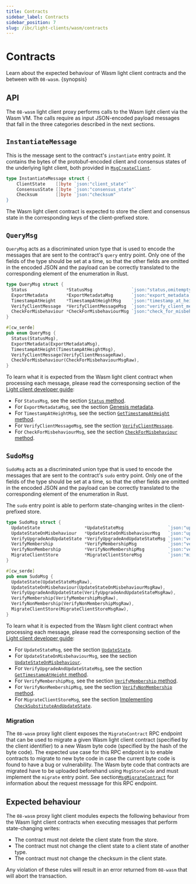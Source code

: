 ```yaml
---
title: Contracts
sidebar_label: Contracts
sidebar_position: 7
slug: /ibc/light-clients/wasm/contracts
---
```


# Contracts

Learn about the expected behaviour of Wasm light client contracts and the between with `08-wasm`. {synopsis}

## API

The `08-wasm` light client proxy performs calls to the Wasm light client via the Wasm VM. The calls require as input JSON-encoded payload messages that fall in the three categories described in the next sections. 

## `InstantiateMessage`

This is the message sent to the contract's `instantiate` entry point. It contains the bytes of the protobuf-encoded client and consensus states of the underlying light client, both provided in [`MsgCreateClient`](https://github.com/cosmos/ibc-go/blob/v7.2.0/proto/ibc/core/client/v1/tx.proto#L25-L37).

```go
type InstantiateMessage struct {
	ClientState    []byte `json:"client_state"`
	ConsensusState []byte `json:"consensus_state"`
	Checksum       []byte `json:"checksum"
}
```

The Wasm light client contract is expected to store the client and consensus state in the corresponding keys of the client-prefixed store.

## `QueryMsg`

`QueryMsg` acts as a discriminated union type that is used to encode the messages that are sent to the contract's `query` entry point. Only one of the fields of the type should be set at a time, so that the other fields are omitted in the encoded JSON and the payload can be correctly translated to the corresponding element of the enumeration in Rust.

```go
type QueryMsg struct {
  Status               *StatusMsg               `json:"status,omitempty"`
  ExportMetadata       *ExportMetadataMsg       `json:"export_metadata,omitempty"`
  TimestampAtHeight    *TimestampAtHeightMsg    `json:"timestamp_at_height,omitempty"`
  VerifyClientMessage  *VerifyClientMessageMsg  `json:"verify_client_message,omitempty"`
  CheckForMisbehaviour *CheckForMisbehaviourMsg `json:"check_for_misbehaviour,omitempty"`
}
```

```rust
#[cw_serde]
pub enum QueryMsg {
  Status(StatusMsg),
  ExportMetadata(ExportMetadataMsg),
  TimestampAtHeight(TimestampAtHeightMsg),
  VerifyClientMessage(VerifyClientMessageRaw),
  CheckForMisbehaviour(CheckForMisbehaviourMsgRaw),
}
```

To learn what it is expected from the Wasm light client contract when processing each message, please read the corresponsing section of the [Light client developer guide](../01-developer-guide/01-overview.md):

- For `StatusMsg`, see the section [`Status` method](../01-developer-guide/02-client-state.md#status-method).
- For `ExportMetadataMsg`, see the section [Genesis metadata](../01-developer-guide/08-genesis.md#genesis-metadata).
- For `TimestampAtHeightMsg`, see the section [`GetTimestampAtHeight` method](../01-developer-guide/02-client-state.md#gettimestampatheight-method).
- For `VerifyClientMessageMsg`, see the section [`VerifyClientMessage`](../01-developer-guide/04-updates-and-misbehaviour.md#verifyclientmessage).
- For `CheckForMisbehaviourMsg`, see the section [`CheckForMisbehaviour` method](../01-developer-guide/02-client-state.md#checkformisbehaviour-method).

## `SudoMsg`

`SudoMsg` acts as a discriminated union type that is used to encode the messages that are sent to the contract's `sudo` entry point. Only one of the fields of the type should be set at a time, so that the other fields are omitted in the encoded JSON and the payload can be correctly translated to the corresponding element of the enumeration in Rust.

The `sudo` entry point is able to perform state-changing writes in the client-prefixed store.

```go
type SudoMsg struct {
  UpdateState                 *UpdateStateMsg                 `json:"update_state,omitempty"`
  UpdateStateOnMisbehaviour   *UpdateStateOnMisbehaviourMsg   `json:"update_state_on_misbehaviour,omitempty"`
  VerifyUpgradeAndUpdateState *VerifyUpgradeAndUpdateStateMsg `json:"verify_upgrade_and_update_state,omitempty"`
  VerifyMembership            *VerifyMembershipMsg            `json:"verify_membership,omitempty"`
  VerifyNonMembership         *VerifyNonMembershipMsg         `json:"verify_non_membership,omitempty"`
  MigrateClientStore          *MigrateClientStoreMsg          `json:"migrate_client_store,omitempty"`
}
```

```rust
#[cw_serde]
pub enum SudoMsg {
  UpdateState(UpdateStateMsgRaw),
  UpdateStateOnMisbehaviour(UpdateStateOnMisbehaviourMsgRaw),
  VerifyUpgradeAndUpdateState(VerifyUpgradeAndUpdateStateMsgRaw),
  VerifyMembership(VerifyMembershipMsgRaw),
  VerifyNonMembership(VerifyNonMembershipMsgRaw),
  MigrateClientStore(MigrateClientStoreMsgRaw),
}
```

To learn what it is expected from the Wasm light client contract when processing each message, please read the corresponsing section of the [Light client developer guide](../01-developer-guide/01-overview.md):

- For `UpdateStateMsg`, see the section [`UpdateState`](../01-developer-guide/04-updates-and-misbehaviour.md#updatestate).
- For `UpdateStateOnMisbehaviourMsg`, see the section [`UpdateStateOnMisbehaviour`](../01-developer-guide/04-updates-and-misbehaviour.md#updatestateonmisbehaviour).
- For `VerifyUpgradeAndUpdateStateMsg`, see the section [`GetTimestampAtHeight` method](../01-developer-guide/05-upgrades.md#implementing-verifyupgradeandupdatestate).
- For `VerifyMembershipMsg`, see the section [`VerifyMembership` method](../01-developer-guide/02-client-state.md#verifymembership-method).
- For `VerifyNonMembershipMsg`, see the section [`VerifyNonMembership` method](../01-developer-guide/02-client-state.md#verifynonmembership-method).
- For `MigrateClientStoreMsg`, see the section [Implementing `CheckSubstituteAndUpdateState`](../01-developer-guide/07-proposals.md#implementing-checksubstituteandupdatestate).

### Migration

The `08-wasm` proxy light client exposes the `MigrateContract` RPC endpoint that can be used to migrate a given Wasm light client contract (specified by the client identifier) to a new Wasm byte code (specified by the hash of the byte code). The expected use case for this RPC endpoint is to enable contracts to migrate to new byte code in case the current byte code is found to have a bug or vulnerability. The Wasm byte code that contracts are migrated have to be uploaded beforehand using `MsgStoreCode` and must implement the `migrate` entry point. See section[`MsgMigrateContract`](./04-messages.md#msgmigratecontract) for information about the request messsage for this RPC endpoint. 

## Expected behaviour

The `08-wasm` proxy light client modules expects the following behaviour from the Wasm light client contracts when executing messages that perform state-changing writes:

- The contract must not delete the client state from the store.
- The contract must not change the client state to a client state of another type.
- The contract must not change the checksum in the client state.

Any violation of these rules will result in an error returned from `08-wasm` that will abort the transaction.
